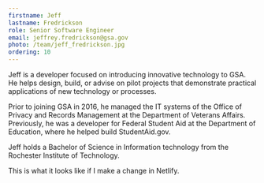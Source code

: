 ```yaml
---
firstname: Jeff
lastname: Fredrickson
role: Senior Software Engineer
email: jeffrey.fredrickson@gsa.gov
photo: /team/jeff_fredrickson.jpg
ordering: 10
---
```

Jeff is a developer focused on introducing innovative technology to GSA. He helps design, build, or advise on pilot projects that demonstrate practical applications of new technology or processes.

Prior to joining GSA in 2016, he managed the IT systems of the Office of Privacy and Records Management at the Department of Veterans Affairs. Previously, he was a developer for Federal Student Aid at the Department of Education, where he helped build StudentAid.gov.

Jeff holds a Bachelor of Science in Information technology from the Rochester Institute of Technology.

This is what it looks like if I make a change in Netlify.